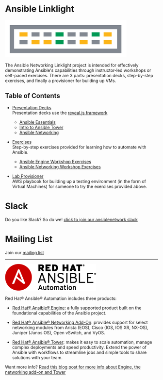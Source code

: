 # Ansible Linklight

![linklight](images/linklight.png)

The Ansible Networking Linklight project is intended for effectively demonstrating Ansible's capabilities through instructor-led workshops or self-paced exercises.  There are 3 parts: presentation decks, step-by-step exercises, and finally a provisioner for building up VMs.

## Table of Contents

* [Presentation Decks](decks)  
  Presentation decks use the [reveal.js framework](http://lab.hakim.se/reveal-js/)

   - [Ansible Essentials](decks/ansible-essentials.html)
   - [Intro to Ansible Tower](decks/intro-to-ansible-tower.html)
   - [Ansible Networking](decks/ansible-networking.html)

* [Exercises](exercises)  
  Step-by-step exercises provided for learning how to automate with Ansible.

   - [Ansible Engine Workshop Exercises](exercises/ansible_engine/README.md)
   - [Ansible Networking Workshop Exercises](exercises/networking/README.md)

* [Lab Provisioner](provisioner)  
  AWS playbook for building up a testing environment (in the form of Virtual Machines) for someone to try the exercises provided above.

# Slack
Do you like Slack?  So do we! [click to join our ansiblenetwork slack](https://join.slack.com/t/ansiblenetwork/shared_invite/enQtMzEyMTcxMTE5NjM3LWIyMmQ4YzNhYTA4MjA2OTRhZDQzMTZkNWZlN2E3NzhhMWQ5ZTdmNmViNjk2M2JkYzJjODhjMjVjMGUxZjc2MWE)

# Mailing List
Join our [mailing list](https://www.redhat.com/mailman/listinfo/linklight)

---
![Red Hat Ansible Automation](images/rh-ansible-automation.png)

Red Hat® Ansible® Automation includes three products:

- [Red Hat® Ansible® Engine](https://www.ansible.com/ansible-engine): a fully supported product built on the foundational capabilities of the Ansible project.

- [Red Hat® Ansible® Networking Add-On](https://www.ansible.com/ansible-engine): provides support for select networking modules from Arista (EOS), Cisco (IOS, IOS XR, NX-OS), Juniper (Junos OS), Open vSwitch, and VyOS.

- [Red Hat® Ansible® Tower](https://www.ansible.com/tower): makes it easy to scale automation, manage complex deployments and speed productivity. Extend the power of Ansible with workflows to streamline jobs and simple tools to share solutions with your team.

Want more info?
[Read this blog post for more info about Engine, the networking add-on and Tower](https://www.ansible.com/blog/red-hat-ansible-automation-engine-vs-tower)
